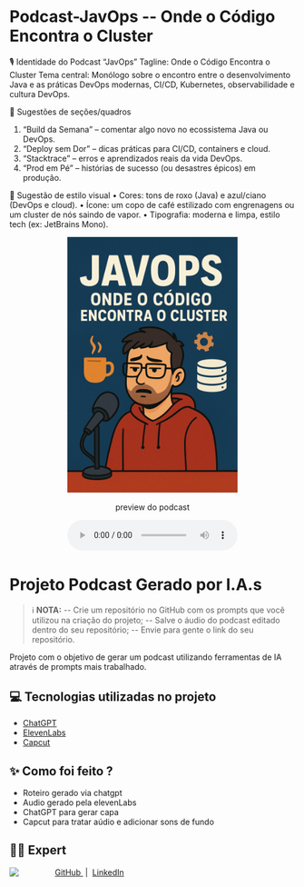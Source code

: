 # Podcast-JavOps -- Onde o Código Encontra o Cluster

🎙️ Identidade do Podcast “JavOps”
Tagline: Onde o Código Encontra o Cluster
Tema central: Monólogo sobre o encontro entre o desenvolvimento Java e as práticas DevOps modernas, CI/CD, Kubernetes, observabilidade e cultura DevOps.

💬 Sugestões de seções/quadros

1. “Build da Semana” – comentar algo novo no ecossistema Java ou DevOps.
2. “Deploy sem Dor” – dicas práticas para CI/CD, containers e cloud.
3. “Stacktrace” – erros e aprendizados reais da vida DevOps.
4. “Prod em Pé” – histórias de sucesso (ou desastres épicos) em produção.

🎨 Sugestão de estilo visual
• Cores: tons de roxo (Java) e azul/ciano (DevOps e cloud).
• Ícone: um copo de café estilizado com engrenagens ou um cluster de nós saindo de vapor.
• Tipografia: moderna e limpa, estilo tech (ex: JetBrains Mono).

<p align="center">
<img 
    src="./assets/JavOps.png"
    width="300"
/>
</p>

<p align="center">
    preview do podcast
</p>

<div align="center">
    <audio src="./output/JavOps.mp3" controls title="Podcast editado"></audio>
</div>

# Projeto Podcast Gerado por I.A.s

> ℹ️ **NOTA:**
> -- Crie um repositório no GitHub com os prompts que você utilizou na criação do projeto;
> -- Salve o áudio do podcast editado dentro do seu repositório;
> -- Envie para gente o link do seu repositório.

Projeto com o objetivo de gerar um podcast utilizando ferramentas de IA através de prompts mais trabalhado.

## 💻 Tecnologias utilizadas no projeto

- [ChatGPT](https://chatgpt.com/)
- [ElevenLabs](https://elevenlabs.io/)
- [Capcut](https://www.capcut.com/pt-br/)

## ✨ Como foi feito ?

- Roteiro gerado via chatgpt
- Audio gerado pela elevenLabs
- ChatGPT para gerar capa
- Capcut para tratar aúdio e adicionar sons de fundo

## 👨‍💻 Expert

<p>
    <img 
      align=left 
      margin=10 
      width=80 
      src="https://avatars.githubusercontent.com/u/123566534?s=400&u=ae34068fe6d0053a391ff2acdd0546580f1a7ef5&v=4"
    />
    <p>
    <a 
        href="https://github.com/Cleiltoncrb">
        GitHub
    </a>
    &nbsp;|&nbsp;
    <a 
        href="https://www.linkedin.com/in/cleilton-rocha-barreto-97547224/">
        LinkedIn
    </a>
</p>
<br/><br/>
<p>
